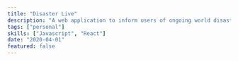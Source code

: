 ```yaml
---
title: "Disaster Live"
description: "A web application to inform users of ongoing world disasters."
tags: ["personal"]
skills: ["Javascript", "React"]
date: "2020-04-01"
featured: false
---
```


